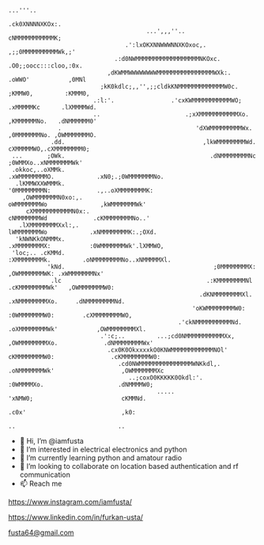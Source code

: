                                                                                                                         
                                                                                            ...'''..                    
                                                                                         .ck0XNNNNXKOx:.                
                                           ...',,,''..                                   cNMMMMMMMMMMMK;                
                                     .':lxOKXNNWWWNNXKOxoc,.                           ,;;0MMMMMMMMMMWk,;'              
                                  .:d0NWMMMMMMMMMMMMMMMMMMNKOxc.                      .O0;;oocc:::cloo,:0x.             
                                ,dKWMMWWWWWWWWMMMMMMMMMMMMMMMMWXk:.                  .oWWO'           ,0MNl             
                              ;kK0kdlc;,,'',;;cldkKNMMMMMMMMMMMMMW0c.                ;KMMW0,         :KMMM0,            
                            .:l:'.                .'cxKWMMMMMMMMMMMWO;              .xMMMMMKc      .lXMMMMWd.           
                            ..                        .;xXMMMMMMMMMMMXo.            ,KMMMMMMNo.   .dNMMMMMM0'           
                  .                                      'dXWMMMMMMMMMWx.           ,0MMMMMMMNo. ,OWMMMMMMMO.           
                .dd.                                       ,lkWMMMMMMMMWd.           cXMMMMMWO,.cXMMMMMMMM0;            
     ...       ;OWk.                                         .dNMMMMMMMMNc            ;0WMMXo..xNMMMMMMMWk'             
     .okkoc,..oXMMk.                                          .xWMMMMMMMMO.            .xN0;.;0WMMMMMMMNo.              
      .lKMMWXXWMMMk.                                           '0MMMMMMMMN:             .,..oXMMMMMMMMK:                
        ,OWMMMMMMMN0xo:,.                                       oWMMMMMMMWo               ,kWMMMMMMMWk'                 
         cXMMMMMMMMMMMN0x:.                                     cNMMMMMMMWd             .cKMMMMMMMMNo..'                
       .lXMMMMMMMMXxl:,.                                        lWMMMMMMMWo            .xNMMMMMMMMK:.;OXd.              
      'kNWNKkONMMMx.                                           .xMMMMMMMMX:           :0WMMMMMMMWk'.lXMMWO,             
     'loc;.. .cKMMd.                                           :XMMMMMMMMk.         .oNMMMMMMMMNo..xNMMMMMXl.           
               'kNd.                                          ;0MMMMMMMMX:         ,OWMMMMMMMWK: .xWMMMMMMMNx'          
                .lc                                         .:KMMMMMMMMNl        .cKMMMMMMMMWk'   ,OWMMMMMMMW0:         
                                                          .dKNMMMMMMMMXl.       .xNMMMMMMMMXo.     .dNMMMMMMMMNd.       
                                                        'oKWMMMMMMMMW0:        :0WMMMMMMMW0:        .cXMMMMMMMMWO,      
                                                    .'ckNMMMMMMMMMMNd.       .oXMMMMMMMMWk'           ,OWMMMMMMMMXl.    
                              .':c;..         ...;cd0NMMMMMMMMMMMXx,        ,OWMMMMMMMMXo.             .dNMMMMMMMMWx'   
                                .cx0K0OkxxxxkO0KNWMMMMMMMMMMMMNOl'         cKMMMMMMMMW0:                .cKMMMMMMMMW0:  
                                   .cd0NWMMMMMMMMMMMMMMMWNKkdl,.          .oNMMMMMMMWk'                   ,OWMMMMMMMXc  
                                      ..;coxO0KKKKK0Okdl:'.                 :0WMMMMXo.                     .dNMMMMW0;   
                                              .....                          'xNMW0;                         cKMMNd.    
                                                                              .c0x'                           ,k0:      
                                                                                ..                             ..       
- 👋 Hi, I’m @iamfusta
- 👀 I’m interested in electrical electronics and python
- 🌱 I’m currently learning python and amatour radio
- 💞️ I’m looking to collaborate on location based authentication and rf communication
- 📫 Reach me

https://www.instagram.com/iamfusta/
      
https://www.linkedin.com/in/furkan-usta/
      
fusta64@gmail.com
